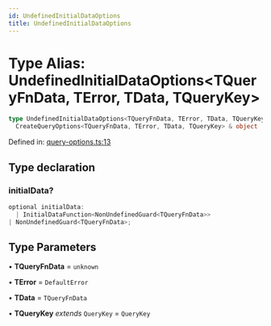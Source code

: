 ```yaml
---
id: UndefinedInitialDataOptions
title: UndefinedInitialDataOptions
---
```


<!-- DO NOT EDIT: this page is autogenerated from the type comments -->

# Type Alias: UndefinedInitialDataOptions\<TQueryFnData, TError, TData, TQueryKey\>

```ts
type UndefinedInitialDataOptions<TQueryFnData, TError, TData, TQueryKey> =
  CreateQueryOptions<TQueryFnData, TError, TData, TQueryKey> & object
```

Defined in: [query-options.ts:13](https://github.com/TanStack/query/blob/main/packages/angular-query-experimental/src/query-options.ts#L13)

## Type declaration

### initialData?

```ts
optional initialData:
  | InitialDataFunction<NonUndefinedGuard<TQueryFnData>>
| NonUndefinedGuard<TQueryFnData>;
```

## Type Parameters

• **TQueryFnData** = `unknown`

• **TError** = `DefaultError`

• **TData** = `TQueryFnData`

• **TQueryKey** _extends_ `QueryKey` = `QueryKey`
